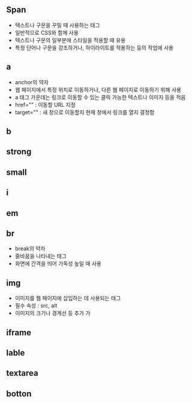 ## Span
- 텍스트나 구문을 꾸밀 때 사용하는 태그
- 일반적으로 CSS와 함께 사용
- 텍스트나 구문의 일부분에 스타일을 적용할 때 유용
- 특정 단어나 구문을 강조하거나, 하이라이트를 적용하는 등의 작업에 사용 

## a
- anchor의 약자
- 웹 페이지에서 특정 위치로 이동하거나, 다른 웹 페이지로 이동하기 위해 사용
- a 태그 가운데는 링크로 이동할 수 있는 클릭 가능한 텍스트나 이미지 등을 적음
- href="" : 이동할 URL 지정
- target="" : 새 창으로 이동할지 현재 창에서 링크를 열지 결정함

## b


## strong


## small


## i


## em


## br
- break의 약자
- 줄바꿈을 나타내는 태그
- 화면에 간격을 띄어 가독성 높일 때 사용

## img
- 이미지를 웹 페이지에 삽입하는 데 사용되는 태그
- 필수 속성 : src, alt
- 이미지의 크기나 경계선 등 추가 가

## iframe


## lable


## textarea


## botton

